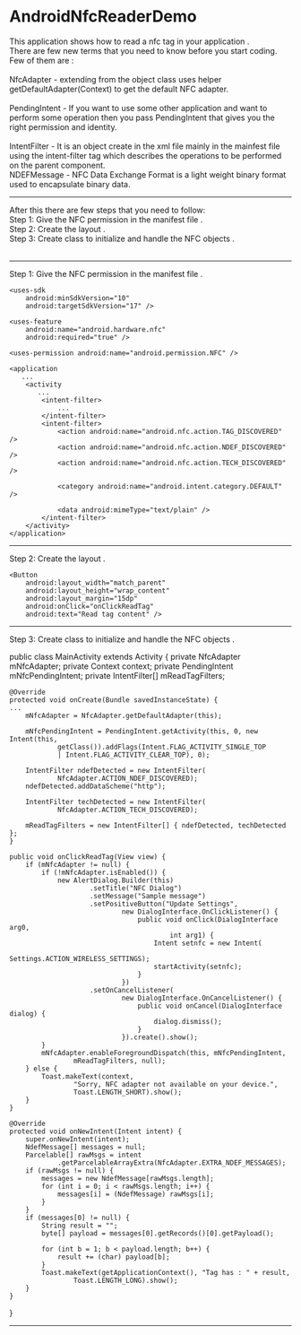 AndroidNfcReaderDemo
====================
This application shows how to read a nfc tag in your application .<br/>
There are few new terms that you need to know before you start coding. Few of them are :<br/>
<br/>
NfcAdapter - extending from the object class uses helper getDefaultAdapter(Context) to get the default NFC adapter.<br/>
<br/>
PendingIntent - If you want to use some other application and want to perform some operation then you pass PendingIntent that gives you the right permission and identity.<br/>
<br/>
IntentFilter -  It is an object create in the xml file mainly in the mainfest file using the intent-filter tag which describes the operations to be performed on the parent component.
<br/>
NDEFMessage - NFC Data Exchange Format is a light weight binary format used to encapsulate binary data.
____________________________________________________________________________________________________________________________________________________________
After this there are few steps that you need to follow:
<br/>
Step 1: Give the NFC permission in the manifest file .<br/>
Step 2: Create the layout .<br/>
Step 3: Create class to initialize and handle the NFC objects .<br/>
<br/>
____________________________________________________________________________________________________________________________________________________________
Step 1: Give the NFC permission in the manifest file .

<?xml version="1.0" encoding="utf-8"?>
<manifest xmlns:android="http://schemas.android.com/apk/res/android"
    package="com.webonise.nfcreaderdemo"
    android:versionCode="1"
    android:versionName="1.0" >

    <uses-sdk
        android:minSdkVersion="10"
        android:targetSdkVersion="17" />

    <uses-feature
        android:name="android.hardware.nfc"
        android:required="true" />

    <uses-permission android:name="android.permission.NFC" />

    <application
       ...
        <activity
           ...
            <intent-filter>
                ...
            </intent-filter>
            <intent-filter>
                <action android:name="android.nfc.action.TAG_DISCOVERED" />
                <action android:name="android.nfc.action.NDEF_DISCOVERED" />
                <action android:name="android.nfc.action.TECH_DISCOVERED" />

                <category android:name="android.intent.category.DEFAULT" />

                <data android:mimeType="text/plain" />
            </intent-filter>
        </activity>
    </application>
____________________________________________________________________________________________________________________________________________________________
Step 2: Create the layout .

    <Button
        android:layout_width="match_parent"
        android:layout_height="wrap_content"
        android:layout_margin="15dp"
        android:onClick="onClickReadTag"
        android:text="Read tag content" />

____________________________________________________________________________________________________________________________________________________________
Step 3: Create class to initialize and handle the NFC objects .

public class MainActivity extends Activity {
	private NfcAdapter mNfcAdapter;
	private Context context;
	private PendingIntent mNfcPendingIntent;
	private IntentFilter[] mReadTagFilters;

	@Override
	protected void onCreate(Bundle savedInstanceState) {
	...
		mNfcAdapter = NfcAdapter.getDefaultAdapter(this);

		mNfcPendingIntent = PendingIntent.getActivity(this, 0, new Intent(this,
				getClass()).addFlags(Intent.FLAG_ACTIVITY_SINGLE_TOP
				| Intent.FLAG_ACTIVITY_CLEAR_TOP), 0);

		IntentFilter ndefDetected = new IntentFilter(
				NfcAdapter.ACTION_NDEF_DISCOVERED);
		ndefDetected.addDataScheme("http");

		IntentFilter techDetected = new IntentFilter(
				NfcAdapter.ACTION_TECH_DISCOVERED);

		mReadTagFilters = new IntentFilter[] { ndefDetected, techDetected };
	}

	public void onClickReadTag(View view) {
		if (mNfcAdapter != null) {
			if (!mNfcAdapter.isEnabled()) {
				new AlertDialog.Builder(this)
						.setTitle("NFC Dialog")
						.setMessage("Sample message")
						.setPositiveButton("Update Settings",
								new DialogInterface.OnClickListener() {
									public void onClick(DialogInterface arg0,
											int arg1) {
										Intent setnfc = new Intent(
												Settings.ACTION_WIRELESS_SETTINGS);
										startActivity(setnfc);
									}
								})
						.setOnCancelListener(
								new DialogInterface.OnCancelListener() {
									public void onCancel(DialogInterface dialog) {
										dialog.dismiss();
									}
								}).create().show();
			}
			mNfcAdapter.enableForegroundDispatch(this, mNfcPendingIntent,
					mReadTagFilters, null);
		} else {
			Toast.makeText(context,
					"Sorry, NFC adapter not available on your device.",
					Toast.LENGTH_SHORT).show();
		}
	}

	@Override
	protected void onNewIntent(Intent intent) {
		super.onNewIntent(intent);
		NdefMessage[] messages = null;
		Parcelable[] rawMsgs = intent
				.getParcelableArrayExtra(NfcAdapter.EXTRA_NDEF_MESSAGES);
		if (rawMsgs != null) {
			messages = new NdefMessage[rawMsgs.length];
			for (int i = 0; i < rawMsgs.length; i++) {
				messages[i] = (NdefMessage) rawMsgs[i];
			}
		}
		if (messages[0] != null) {
			String result = "";
			byte[] payload = messages[0].getRecords()[0].getPayload();

			for (int b = 1; b < payload.length; b++) {
				result += (char) payload[b];
			}
			Toast.makeText(getApplicationContext(), "Tag has : " + result,
					Toast.LENGTH_LONG).show();
		}
	}
}

____________________________________________________________________________________________________________________________________________________________



